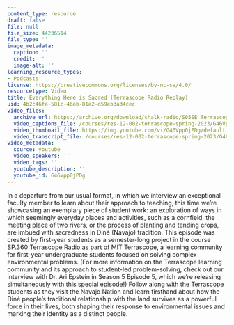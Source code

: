 ```yaml
---
content_type: resource
draft: false
file: null
file_size: 44236514
file_type: ''
image_metadata:
  caption: ''
  credit: ''
  image-alt: ''
learning_resource_types:
- Podcasts
license: https://creativecommons.org/licenses/by-nc-sa/4.0/
resourcetype: Video
title: Everything Here is Sacred (Terrascope Radio Replay)
uid: 4b2c46fa-581c-46ab-81a2-d59eb3a34cec
video_files:
  archive_url: https://archive.org/download/chalk-radio/S05SE_Terrascope_Replay_360p.mp4
  video_captions_file: /courses/res-12-002-terrascope-spring-2023/G46Vpp0jPDg_captions.webvtt
  video_thumbnail_file: https://img.youtube.com/vi/G46Vpp0jPDg/default.jpg
  video_transcript_file: /courses/res-12-002-terrascope-spring-2023/G46Vpp0jPDg_transcript.pdf
video_metadata:
  source: youtube
  video_speakers: ''
  video_tags: ''
  youtube_description: ''
  youtube_id: G46Vpp0jPDg
---
```

In a departure from our usual format, in which we interview an exceptional faculty member to learn about their approach to teaching, this time we’re showcasing an exemplary piece of student work: an exploration of ways in which seemingly everyday places and activities, such as a cornfield, the meeting place of two rivers, or the process of planting and tending crops, are imbued with sacredness in Diné (Navajo) tradition. This episode was created by first-year students as a semester-long project in the course SP.360 Terrascope Radio as part of MIT Terrascope, a learning community for first-year undergraduate students focused on solving complex environmental problems. (For more information on the Terrascope learning community and its approach to student-led problem-solving, check out our interview with Dr. Ari Epstein in Season 5 Episode 5, which we’re releasing simultaneously with this special episode!) Follow along with the Terrascope students as they visit the Navajo Nation and learn firsthand about how the Diné people’s traditional relationship with the land survives as a powerful force in their lives, both shaping their response to environmental issues and marking their identity as a distinct people.